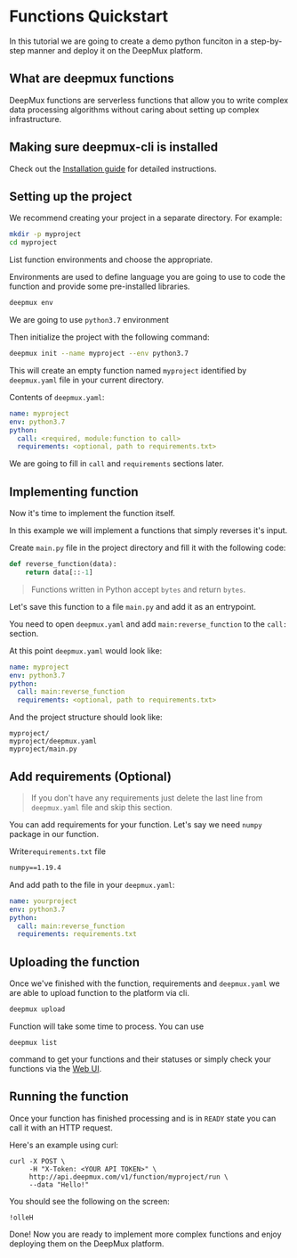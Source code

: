 # Functions Quickstart 

In this tutorial we are going to create a demo python funciton in a step-by-step manner and deploy it on the DeepMux platform.

## What are deepmux functions

DeepMux functions are serverless functions that allow you to write complex data processing algorithms without caring about setting up complex infrastructure.

## Making sure deepmux-cli is installed

Check out the [Installation guide](/cli/) for detailed instructions.


## Setting up the project

We recommend creating your project in a separate directory. For example:
```bash
mkdir -p myproject
cd myproject
```

List function environments and choose the appropriate.

Environments are used to define language you are going to use to code the function and provide some pre-installed libraries.

```bash
deepmux env
```
We are going to use `python3.7` environment

Then initialize the project with the following command:

```bash
deepmux init --name myproject --env python3.7
```

This will create an empty function named `myproject` identified by `deepmux.yaml` file in your current directory.

Contents of `deepmux.yaml`:

```yaml
name: myproject
env: python3.7
python:
  call: <required, module:function to call>
  requirements: <optional, path to requirements.txt>
```

We are going to fill in `call` and `requirements` sections later.


## Implementing function

Now it's time to implement the function itself.

In this example we will implement a functions that simply reverses it's input.

Create `main.py` file in the project directory and fill it with the following code:

```python
def reverse_function(data):
    return data[::-1]

```
> Functions written in Python accept `bytes` and return `bytes`.

Let's save this function to a file `main.py` and add it as an entrypoint.

You need to open `deepmux.yaml` and add `main:reverse_function` to the `call:` section.

At this point `deepmux.yaml` would look like:
```yaml
name: myproject
env: python3.7
python:
  call: main:reverse_function
  requirements: <optional, path to requirements.txt>
```

And the project structure should look like:

```
myproject/
myproject/deepmux.yaml
myproject/main.py
```

## Add requirements (Optional)

> If you don't have any requirements just delete the last line from `deepmux.yaml` file and skip this section.

You can add requirements for your function. Let's say we need `numpy` package in our function.


Write`requirements.txt` file

```txt
numpy==1.19.4
```

And add path to the file in your `deepmux.yaml`:
```yaml
name: yourproject
env: python3.7
python:
  call: main:reverse_function
  requirements: requirements.txt
```


## Uploading the function

Once we've finished with the function, requirements and `deepmux.yaml` we are able to upload function to the platform via cli.
```bash 
deepmux upload
```

Function will take some time to process. You can use 
```
deepmux list
```
command to get your functions and their statuses or simply check your functions via the [Web UI](https://app.deepmux.com/functions).

## Running the function

Once your function has finished processing and is in `READY` state you can call it with an HTTP request.

Here's an example using curl:
```
curl -X POST \
     -H "X-Token: <YOUR API TOKEN>" \
     http://api.deepmux.com/v1/function/myproject/run \
     --data "Hello!"
```
You should see the following on the screen:
```
!olleH
```

Done! Now you are ready to implement more complex functions and enjoy deploying them on the DeepMux platform.
